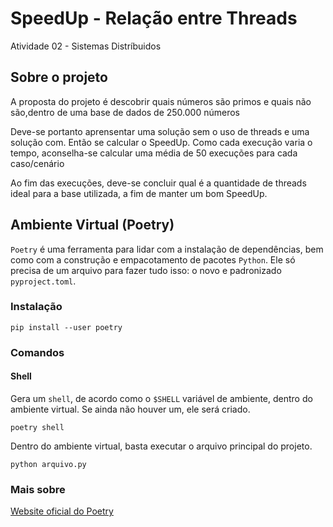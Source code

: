 # SpeedUp - Relação entre Threads
Atividade 02 - Sistemas Distríbuidos

## Sobre o projeto

A proposta do projeto é descobrir quais números são primos e quais não são,dentro de uma base de dados de 250.000 números

Deve-se portanto aprensentar uma solução sem o uso de threads e uma solução com. Então se calcular o SpeedUp.
Como cada execução varia o tempo, aconselha-se calcular uma média de 50 execuções para cada caso/cenário

Ao fim das execuções, deve-se concluir qual é a quantidade de threads ideal para a base utilizada, a fim de manter um bom SpeedUp.
## Ambiente Virtual (Poetry)	
`Poetry` é uma ferramenta para lidar com a instalação de dependências, bem como com a construção e empacotamento de pacotes `Python`. Ele só precisa de um arquivo para fazer tudo isso: o novo e padronizado `pyproject.toml`.

### Instalação

	pip install --user poetry

### Comandos

#### Shell
Gera um `shell`, de acordo como o `$SHELL` variável de ambiente, dentro do ambiente virtual. Se ainda não houver um, ele será criado.

	poetry shell

Dentro do ambiente virtual, basta executar o arquivo principal do projeto.

	python arquivo.py

### Mais sobre

[Website oficial do Poetry](https://python-poetry.org/)

